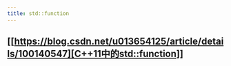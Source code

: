 ```yaml
---
title: std::function
---
```


## [[https://blog.csdn.net/u013654125/article/details/100140547][C++11中的std::function]]

